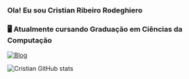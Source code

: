 
### Ola! Eu sou Cristian Ribeiro Rodeghiero 
### 
### 🖥️ Atualmente cursando Graduação em Ciências da Computação

[![Blog](https://img.shields.io/badge/LinkedIn-0077B5?style=for-the-badge&logo=linkedin&logoColor=white)](https://www.linkedin.com/in/cristian-ribeiro-rodeghiero)


![Cristian GitHub stats](https://github-readme-stats.vercel.app/api?username=crodegheiro&show_icons=true&theme=transparent)
